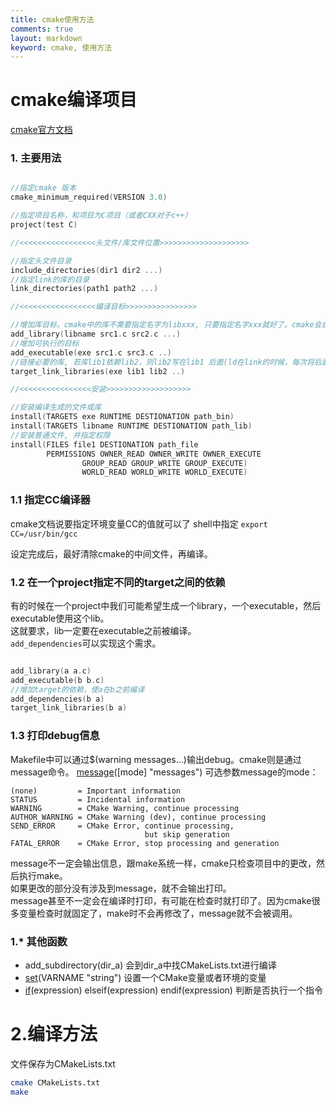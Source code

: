 ```yaml
---
title: cmake使用方法
comments: true
layout: markdown
keyword: cmake, 使用方法
---
```


# cmake编译项目

[cmake官方文档](https://cmake.org/cmake/help/v3.0/index.html)

### 1. 主要用法

```c

//指定cmake 版本
cmake_minimum_required(VERSION 3.0)

//指定项目名称，和项目为C项目（或者CXX对于c++）
project(test C)

//<<<<<<<<<<<<<<<<<头文件/库文件位置>>>>>>>>>>>>>>>>>>>>

//指定头文件目录
include_directories(dir1 dir2 ...)
//指定link的库的目录
link_directories(path1 path2 ...)

//<<<<<<<<<<<<<<<<<编译目标>>>>>>>>>>>>>>>>

//增加库目标，cmake中的库不需要指定名字为libxxx, 只要指定名字xxx就好了。cmake会自动处理
add_library(libname src1.c src2.c ...)
//增加可执行的目标
add_executable(exe src1.c src3.c ..)
//链接必要的库, 若库lib1依赖lib2，则lib2写在lib1 后面(ld在link的时候，每次将后面库的symbol解析给前面的库; 如果lib1写在lib2后面，ld就会找不到lib2中的符号)
target_link_libraries(exe lib1 lib2 ..)

//<<<<<<<<<<<<<<<<安装>>>>>>>>>>>>>>>>>>>

//安装编译生成的文件或库
install(TARGETS exe RUNTIME DESTIONATION path_bin)
install(TARGETS libname RUNTIME DESTIONATION path_lib)
//安装普通文件, 并指定权限
install(FILES file1 DESTIONATION path_file
		PERMISSIONS OWNER_READ OWNER_WRITE OWNER_EXECUTE
			    GROUP_READ GROUP_WRITE GROUP_EXECUTE)
			    WORLD_READ WORLD_WRITE WORLD_EXECUTE)

```

### 1.1 指定CC编译器
cmake文档说要指定环境变量CC的值就可以了 shell中指定 `export CC=/usr/bin/gcc`

设定完成后，最好清除cmake的中间文件，再编译。

### 1.2 在一个project指定不同的target之间的依赖
有的时候在一个project中我们可能希望生成一个library，一个executable，然后executable使用这个lib。  
这就要求，lib一定要在executable之前被编译。  
`add_dependencies`可以实现这个需求。
```c

add_library(a a.c)
add_executable(b b.c)
//增加target的依赖，使a在b之前编译
add_dependencies(b a)
target_link_libraries(b a)
```

### 1.3 打印debug信息
Makefile中可以通过$(warning messages...)输出debug。cmake则是通过message命令。
[message](https://cmake.org/cmake/help/v3.0/command/message.html)([mode] "messages")
可选参数message的mode：

	(none)         = Important information
	STATUS         = Incidental information
	WARNING        = CMake Warning, continue processing
	AUTHOR_WARNING = CMake Warning (dev), continue processing
	SEND_ERROR     = CMake Error, continue processing,
	                              but skip generation
	FATAL_ERROR    = CMake Error, stop processing and generation

message不一定会输出信息，跟make系统一样，cmake只检查项目中的更改，然后执行make。  
如果更改的部分没有涉及到message，就不会输出打印。  
message甚至不一定会在编译时打印，有可能在检查时就打印了。因为cmake很多变量检查时就固定了，make时不会再修改了，message就不会被调用。


### 1.\* 其他函数

- add_subdirectory(dir_a)
	会到dir_a中找CMakeLists.txt进行编译
- [set](https://cmake.org/cmake/help/v3.0/command/set.html)(VARNAME "string")
	设置一个CMake变量或者环境的变量
- [if](https://cmake.org/cmake/help/v3.0/command/if.html)(expression)  elseif(expression) endif(expression)
	判断是否执行一个指令


# 2.编译方法

文件保存为CMakeLists.txt
```bash
cmake CMakeLists.txt
make

```

